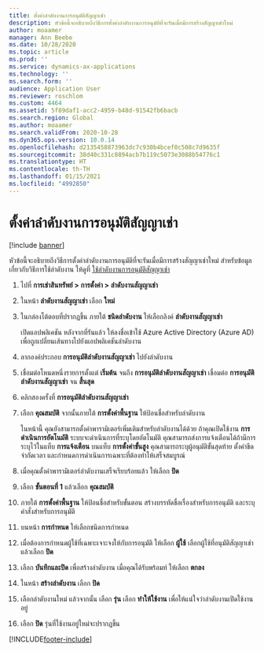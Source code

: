 ```yaml
---
title: ตั้งค่าลำดับงานการอนุมัติสัญญาเช่า
description: หัวข้อนี้จะอธิบายถึงวิธีการตั้งค่าลำดับงานการอนุมัติที่จะรันเมื่อมีการสร้างสัญญาเช่าใหม่
author: moaamer
manager: Ann Beebe
ms.date: 10/28/2020
ms.topic: article
ms.prod: ''
ms.service: dynamics-ax-applications
ms.technology: ''
ms.search.form: ''
audience: Application User
ms.reviewer: roschlom
ms.custom: 4464
ms.assetid: 5f89daf1-acc2-4959-b48d-91542fb6bacb
ms.search.region: Global
ms.author: moaamer
ms.search.validFrom: 2020-10-28
ms.dyn365.ops.version: 10.0.14
ms.openlocfilehash: d2135458873963dc7c930b4bcef0c508c7d9635f
ms.sourcegitcommit: 38d40c331c8894acb7b119c5073e3088b54776c1
ms.translationtype: HT
ms.contentlocale: th-TH
ms.lasthandoff: 01/15/2021
ms.locfileid: "4992850"
---
```

# <a name="set-up-lease-approval-workflows"></a>ตั้งค่าลำดับงานการอนุมัติสัญญาเช่า

[!include [banner](../includes/banner.md)]

หัวข้อนี้จะอธิบายถึงวิธีการตั้งค่าลำดับงานการอนุมัติที่จะรันเมื่อมีการสร้างสัญญาเช่าใหม่ สำหรับข้อมูลเกี่ยวกับวิธีการใช้ลำดับงาน ให้ดูที่ [ใช้ลำดับงานการอนุมัติสัญญาเช่า](use-create-lease-wrkflw.md) 

1. ไปที่ **การเช่าสินทรัพย์ \> การตั้งค่า \> ลำดับงานสัญญาเช่า**
2. ในหน้า **ลำดับงานสัญญาเช่า** เลือก **ใหม่**
3. ในกล่องโต้ตอบที่ปรากฏขึ้น ภายใต้ **ชนิดลำดับงาน** ให้เลือกลิงค์ **ลำดับงานสัญญาเช่า**

    เปิดแอปพลิเคชัน หลังจากที่รันแล้ว ให้ลงชื่อเข้าใช้ Azure Active Directory (Azure AD) เพื่อถูกเปลี่ยนเส้นทางไปยังแอปพลิเคชันลำดับงาน

4. ลากองค์ประกอบ **การอนุมัติลำดับงานสัญญาเช่า** ไปยังลำดับงาน
5. เชื่อมต่อโหนดหนึ่งรายการตั้งแต่ **เริ่มต้น** จนถึง **การอนุมัติลำดับงานสัญญาเช่า** เชื่อมต่อ **การอนุมัติลำดับงานสัญญาเช่า** จน **สิ้นสุด**
6. คลิกสองครั้งที่ **การอนุมัติลำดับงานสัญญาเช่า**
7. เลือก **คุณสมบัติ** จากนั้นภายใต้ **การตั้งค่าพื้นฐาน** ให้ป้อนชื่อสำหรับลำดับงาน

    ในหน้านี้ คุณยังสามารถตั้งค่าพารามิเตอร์เพิ่มเติมสำหรับลำดับงานได้ด้วย ถ้าคุณเปิดใช้งาน **การดำเนินการอัตโนมัติ** ระบบจะดำเนินการที่ระบุโดยอัตโนมัติ คุณสามารถส่งการแจ้งเตือนได้ถ้ามีการระบุไว้ในแท็บ **การแจ้งเตือน** บนแท็บ **การตั้งค่าขั้นสูง** คุณสามารถระบุผู้อนุมัติขั้นสุดท้าย ตั้งค่าขีดจำกัดเวลา และกำหนดการดำเนินการเฉพาะที่ต้องทำให้เสร็จสมบูรณ์

8. เมื่อคุณตั้งค่าพารามิเตอร์ลำดับงานเสร็จเรียบร้อยแล้ว ให้เลือก **ปิด**
9. เลือก **ขั้นตอนที่ 1** แล้วเลือก **คุณสมบัติ**
10. ภายใต้ **การตั้งค่าพื้นฐาน** ให้ป้อนชื่อสำหรับขั้นตอน สร้างบรรทัดชื่อเรื่องสำหรับการอนุมัติ และระบุคำสั่งสำหรับการอนุมัติ
11. บนหน้า **การกำหนด** ให้เลือกชนิดการกำหนด
12. เมื่อต้องการกำหนดผู้ใช้ที่เฉพาะเจาะจงให้กับการอนุมัติ ให้เลือก **ผู้ใช้** เลือกผู้ใช้ที่อนุมัติสัญญาเช่า แล้วเลือก **ปิด**
13. เลือก **บันทึกและปิด** เพื่อสร้างลำดับงาน เมื่อคุณได้รับพร้อมท์ ให้เลือก **ตกลง**
14. ในหน้า **สร้างลำดับงาน** เลือก **ปิด**
14. เลือกลำดับงานใหม่ แล้วจากนั้น เลือก **รุ่น** เลือก **ทำให้ใช้งาน** เพื่อให้แน่ใจว่าลำดับงานเปิดใช้งานอยู่
15. เลือก **ปิด** รุ่นที่ใช้งานอยู่ใหม่จะปรากฏขึ้น


[!INCLUDE[footer-include](../../includes/footer-banner.md)]